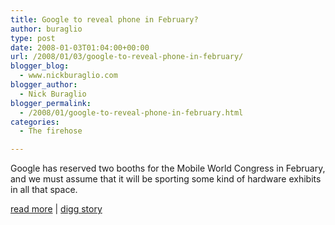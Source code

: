 ```yaml
---
title: Google to reveal phone in February?
author: buraglio
type: post
date: 2008-01-03T01:04:00+00:00
url: /2008/01/03/google-to-reveal-phone-in-february/
blogger_blog:
  - www.nickburaglio.com
blogger_author:
  - Nick Buraglio
blogger_permalink:
  - /2008/01/google-to-reveal-phone-in-february.html
categories:
  - The firehose

---
```

Google has reserved two booths for the Mobile World Congress in February, and we must assume that it will be sporting some kind of hardware exhibits in all that space.

[read more][1] | [digg story][2]

 [1]: http://www.helloandroid.com/node/183
 [2]: http://digg.com/gadgets/Google_to_reveal_phone_in_February